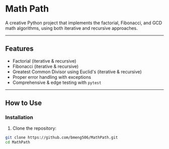 # Math Path
A creative Python project that implements the factorial, Fibonacci, and GCD math algorithms, using both iterative and recursive approaches.

---

## Features

- Factorial (iterative & recursive)
- Fibonacci (iterative & recursive)
- Greatest Common Divisor using Euclid's  (iterative & recursive)
- Proper error handling with exceptions
- Comprehensive & edge testing with `pytest`

---

## How to Use

### Installation

1. Clone the repository:
```bash
git clone https://github.com/bmeng506/MathPath.git
cd MathPath